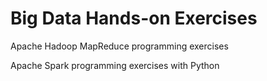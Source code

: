 # Big Data Hands-on Exercises

Apache Hadoop MapReduce programming exercises

Apache Spark programming exercises with Python
